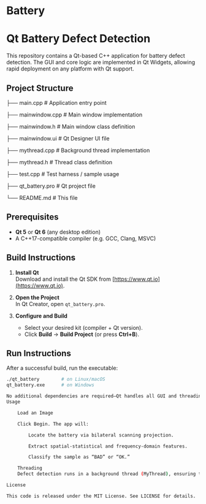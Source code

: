 # Battery
# Qt Battery Defect Detection

This repository contains a Qt-based C++ application for battery defect detection. The GUI and core logic are implemented in Qt Widgets, allowing rapid deployment on any platform with Qt support.

## Project Structure
├── main.cpp # Application entry point

├── mainwindow.cpp # Main window implementation

├── mainwindow.h # Main window class definition

├── mainwindow.ui # Qt Designer UI file

├── mythread.cpp # Background thread implementation

├── mythread.h # Thread class definition

├── test.cpp # Test harness / sample usage

├── qt_battery.pro # Qt project file

└── README.md # This file

## Prerequisites

- **Qt 5** or **Qt 6** (any desktop edition)
- A C++17-compatible compiler (e.g. GCC, Clang, MSVC)

## Build Instructions

1. **Install Qt**  
   Download and install the Qt SDK from [https://www.qt.io](https://www.qt.io).

2. **Open the Project**  
   In Qt Creator, open `qt_battery.pro`.

3. **Configure and Build**  
   - Select your desired kit (compiler + Qt version).  
   - Click **Build** → **Build Project** (or press **Ctrl+B**).

## Run Instructions

After a successful build, run the executable:

```bash
./qt_battery        # on Linux/macOS
qt_battery.exe      # on Windows

No additional dependencies are required—Qt handles all GUI and threading.
Usage

    Load an Image

    Click Begin. The app will:

        Locate the battery via bilateral scanning projection.

        Extract spatial‐statistical and frequency‐domain features.

        Classify the sample as “BAD” or “OK.”

    Threading
    Defect detection runs in a background thread (MyThread), ensuring the GUI remains responsive.

License

This code is released under the MIT License. See LICENSE for details.
